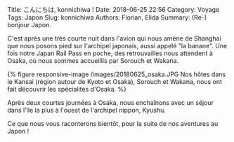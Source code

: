 Title: こんにちは, konnichiwa !
Date: 2018-06-25 22:56
Category: Voyage
Tags: Japon
Slug: konnichiwa
Authors: Florian, Elida
Summary: (Re-) bonjour Japon. 

C'est après une très courte nuit dans l'avion qui nous amène de Shanghai que nous posons pied sur l'archipel japonais, aussi appelé "la banane". Une fois notre Japan Rail Pass en poche, des retrouvailles nous attendent à Osaka, où nous sommes accueillis par Sorouch et Wakana.

{% figure responsive-image /images/20180625_osaka.JPG Nos hôtes dans le Kansai (région autour de Kyoto et Osaka), Sorouch et Wakana, nous ont fait découvrir les spécialités d'Osaka. %} 

Après deux courtes journées à Osaka, nous enchaînons avec un séjour dans l'île la plus à l'ouest de l'archipel nippon, Kyushu. 

Ce que nous vous raconterons bientôt, pour la suite de nos aventures au Japon ! 
